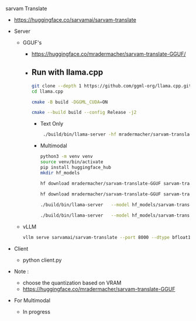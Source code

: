 sarvam Translate

- https://huggingface.co/sarvamai/sarvam-translate

- Server 
  - GGUF's
    - https://huggingface.co/mradermacher/sarvam-translate-GGUF/
    - Run with llama.cpp 
        - 
        ```bash
        git clone --depth 1 https://github.com/ggml-org/llama.cpp.git
        cd llama.cpp

        cmake -B build -DGGML_CUDA=ON

        cmake --build build --config Release -j2
        ```

        - Text Only 
            ```bash
             ./build/bin/llama-server -hf mradermacher/sarvam-translate-GGUF:Q4_K_M --host 0.0.0.0 --port 8000 --n-gpu-layers 99 --ctx-size 1008 --alias gemma3 
            ```

        - Multimodal 
            ```bash
            python3 -m venv venv
            source venv/bin/activate
            pip install huggingface_hub
            mkdir hf_models

            hf download mradermacher/sarvam-translate-GGUF sarvam-translate.mmproj-Q8_0.gguf --local-dir hf_models/

            hf download mradermacher/sarvam-translate-GGUF sarvam-translate.Q8_0.gguf --local-dir hf_models/ 
                        
            ./build/bin/llama-server   --model hf_models/sarvam-translate.Q4_K_M.gguf --mmproj hf_models/sarvam-translate.mmproj-Q8_0.gguf  --host 0.0.0.0   --port 9000   --n-gpu-layers 100   --threads 4   --ctx-size 4096   --batch-size 256

            ./build/bin/llama-server   --model hf_models/sarvam-translate.Q8_0.gguf  --mmproj hf_models/sarvam-translate.mmproj-Q8_0.gguf  --host 0.0.0.0   --port 9000   --n-gpu-layers 100   --threads 4   --ctx-size 4096   --batch-size 256 
            ```

  - vLLM
    ```bash
    vllm serve sarvamai/sarvam-translate --port 8000 --dtype bfloat16 --max-model-len 8192
    ```
- Client
  - python client.py


- Note : 
    - choose the quantization based on VRAM
    - https://huggingface.co/mradermacher/sarvam-translate-GGUF

- For Multimodal
    - In progress